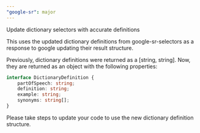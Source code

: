 ```yaml
---
"google-sr": major
---
```


Update dictionary selectors with accurate definitions

This uses the updated dictionary definitions from google-sr-selectors as a response to google updating their result structure.

Previously, dictionary definitions were returned as a [string, string]. Now, they are returned as an object with the following properties:

```ts
interface DictionaryDefinition {
	partOfSpeech: string;
	definition: string;
	example: string;
	synonyms: string[];
}
```

Please take steps to update your code to use the new dictionary definition structure.